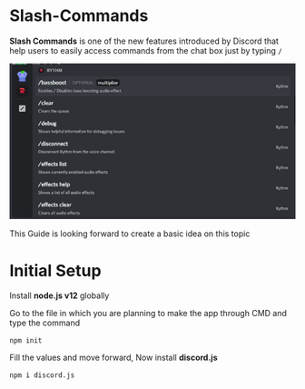 # Slash-Commands

**Slash Commands** is one of the new features introduced by Discord that help users to easily access commands from the chat box just by typing `/`

![](images/Capture.JPG)

This Guide is looking forward to create a basic idea on this topic

# Initial Setup

Install **node.js v12** globally

Go to the file in which you are planning to make the app through CMD and type the command

```
npm init
```
Fill the values and move forward, Now install **discord.js**
```
npm i discord.js
```
